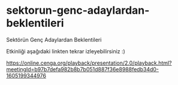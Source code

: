 # sektorun-genc-adaylardan-beklentileri
Sektörün Genç Adaylardan Beklentileri

Etkinliği aşağıdaki linkten tekrar izleyebilirsiniz :)

https://online.cenga.org/playback/presentation/2.0/playback.html?meetingId=b97b7defa982b8b7b051d887f36e8988fedb34d0-1605199344976
